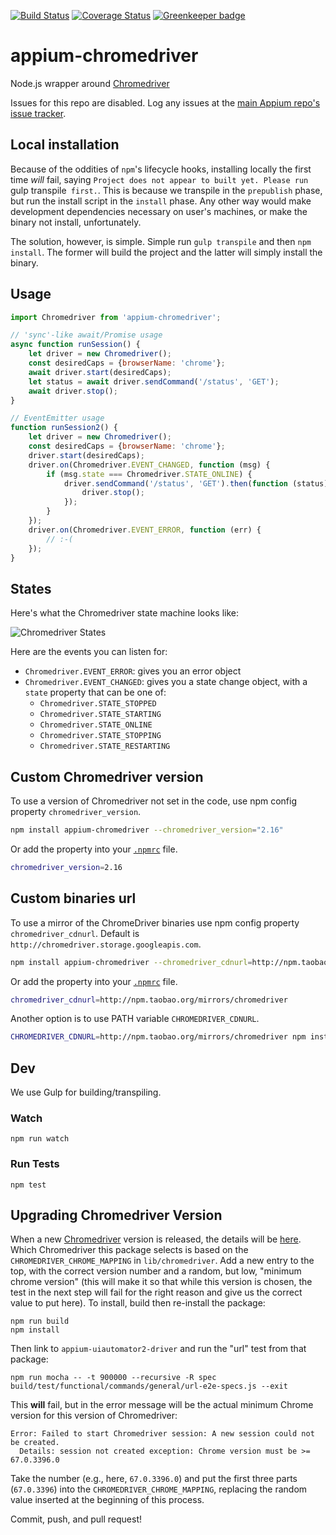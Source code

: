[![Build Status](https://travis-ci.org/appium/appium-chromedriver.svg)](https://travis-ci.org/appium/appium-chromedriver) [![Coverage Status](https://coveralls.io/repos/appium/appium-chromedriver/badge.svg?branch=master&service=github)](https://coveralls.io/github/appium/appium-chromedriver?branch=master)
[![Greenkeeper badge](https://badges.greenkeeper.io/appium/appium-chromedriver.svg)](https://greenkeeper.io/)

appium-chromedriver
===================

Node.js wrapper around [Chromedriver](https://sites.google.com/a/chromium.org/chromedriver/)

Issues for this repo are disabled. Log any issues at the [main Appium repo's issue tracker](https://github.com/appium/appium/issues).

## Local installation

Because of the oddities of `npm`'s lifecycle hooks, installing locally the first time _will_ fail, saying `Project does not appear to built yet. Please run `gulp transpile` first.`. This is because we transpile in the `prepublish` phase, but run the install script in the `install` phase. Any other way would make development dependencies necessary on user's machines, or make the binary not install, unfortunately.

The solution, however, is simple. Simple run `gulp transpile` and then `npm install`. The former will build the project and the latter will simply install the binary.


## Usage

```js
import Chromedriver from 'appium-chromedriver';

// 'sync'-like await/Promise usage
async function runSession() {
    let driver = new Chromedriver();
    const desiredCaps = {browserName: 'chrome'};
    await driver.start(desiredCaps);
    let status = await driver.sendCommand('/status', 'GET');
    await driver.stop();
}

// EventEmitter usage
function runSession2() {
    let driver = new Chromedriver();
    const desiredCaps = {browserName: 'chrome'};
    driver.start(desiredCaps);
    driver.on(Chromedriver.EVENT_CHANGED, function (msg) {
        if (msg.state === Chromedriver.STATE_ONLINE) {
            driver.sendCommand('/status', 'GET').then(function (status) {
                driver.stop();
            });
        }
    });
    driver.on(Chromedriver.EVENT_ERROR, function (err) {
        // :-(
    });
}
```

## States

Here's what the Chromedriver state machine looks like:

![Chromedriver States](./doc/states.png)

Here are the events you can listen for:

* `Chromedriver.EVENT_ERROR`: gives you an error object
* `Chromedriver.EVENT_CHANGED`: gives you a state change object, with a `state` property that can be one of:
    * `Chromedriver.STATE_STOPPED`
    * `Chromedriver.STATE_STARTING`
    * `Chromedriver.STATE_ONLINE`
    * `Chromedriver.STATE_STOPPING`
    * `Chromedriver.STATE_RESTARTING`

## Custom Chromedriver version

To use a version of Chromedriver not set in the code, use npm config property `chromedriver_version`.

```bash
npm install appium-chromedriver --chromedriver_version="2.16"
```

Or add the property into your [`.npmrc`](https://docs.npmjs.com/files/npmrc) file.

```bash
chromedriver_version=2.16
```

## Custom binaries url

To use a mirror of the ChromeDriver binaries use npm config property `chromedriver_cdnurl`.
Default is `http://chromedriver.storage.googleapis.com`.

```bash
npm install appium-chromedriver --chromedriver_cdnurl=http://npm.taobao.org/mirrors/chromedriver
```

Or add the property into your [`.npmrc`](https://docs.npmjs.com/files/npmrc) file.

```bash
chromedriver_cdnurl=http://npm.taobao.org/mirrors/chromedriver
```

Another option is to use PATH variable `CHROMEDRIVER_CDNURL`.

```bash
CHROMEDRIVER_CDNURL=http://npm.taobao.org/mirrors/chromedriver npm install appium-chromedriver
```

## Dev

We use Gulp for building/transpiling.

### Watch

```
npm run watch
```

### Run Tests

```
npm test
```

## Upgrading Chromedriver Version

When a new [Chromedriver](http://chromedriver.chromium.org/) version is released,
the details will be [here](http://chromedriver.chromium.org/downloads). Which
Chromedriver this package selects is based on the `CHROMEDRIVER_CHROME_MAPPING`
in `lib/chromedriver`. Add a new entry to the top, with the correct version number
and a random, but low, "minimum chrome version" (this will make it so that while
this version is chosen, the test in the next step will fail for the right reason
and give us the correct value to put here). To install, build then re-install
the package:
```
npm run build
npm install
```
Then link to `appium-uiautomator2-driver` and run the "url" test from that package:
```
npm run mocha -- -t 900000 --recursive -R spec build/test/functional/commands/general/url-e2e-specs.js --exit
```
This **will** fail, but in the error message will be the actual minimum Chrome
version for this version of Chromedriver:
```
Error: Failed to start Chromedriver session: A new session could not be created.
  Details: session not created exception: Chrome version must be >= 67.0.3396.0
```
Take the number (e.g., here, `67.0.3396.0`) and put the first three parts
(`67.0.3396`) into the `CHROMEDRIVER_CHROME_MAPPING`, replacing the random value
inserted at the beginning of this process.

Commit, push, and pull request!
